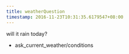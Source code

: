 ```yaml
---
title: weatherQuestion
timestamp: 2016-11-23T10:31:35.6179547+08:00
---
```


will it rain today?
* ask_current_weather/conditions
